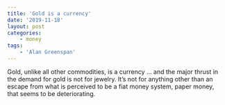 ```yaml
---
title: 'Gold is a currency'
date: '2019-11-18'
layout: post
categories:
    - money
tags:
    - 'Alan Greenspan'
---
```


Gold, unlike all other commodities, is a currency … and the major thrust in the demand for gold is not for jewelry. It’s not for anything other than an escape from what is perceived to be a fiat money system, paper money, that seems to be deteriorating.